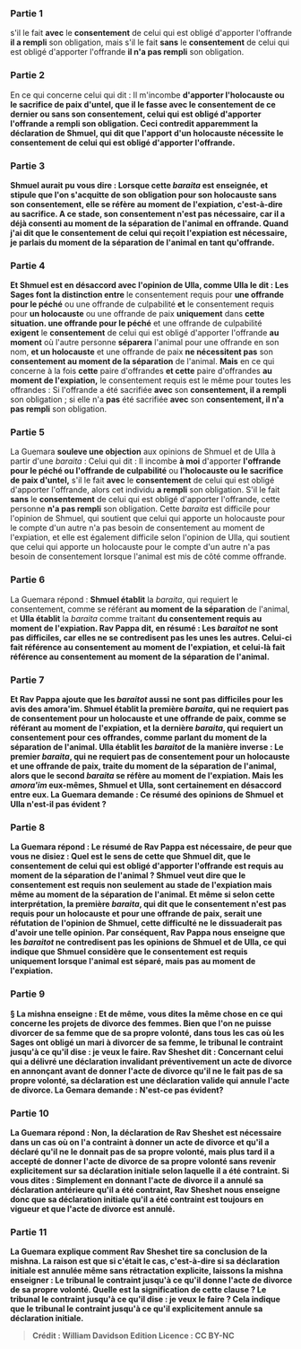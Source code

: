 
### Partie 1
s'il le fait <b>avec</b> le <b>consentement</b> de celui qui est obligé d'apporter l'offrande <b>il a rempli</b> son obligation, mais s'il le fait <b>sans</b> le <b>consentement</b> de celui qui est obligé d'apporter l'offrande <b>il n'a pas rempli</b> son obligation.

### Partie 2
En ce qui concerne celui qui dit : Il m'incombe <b>d'apporter <b>l'holocauste ou le sacrifice de paix d'untel, que</b> il le fasse <b>avec</b> le <b>consentement</b> de ce dernier ou <b>sans</b> son <b>consentement, </b> celui qui est obligé d'apporter l'offrande <b>a rempli</b> son obligation. Ceci contredit apparemment la déclaration de Shmuel, qui dit que l'apport d'un holocauste nécessite le consentement de celui qui est obligé d'apporter l'offrande.

### Partie 3
<b>Shmuel</b> aurait pu <b>vous dire : Lorsque cette</b> <i>baraita</i> <b>est enseignée,</b> et stipule que l'on s'acquitte de son obligation pour son holocauste sans son consentement, elle se réfère <b>au moment de l'expiation,</b> c'est-à-dire au sacrifice. A ce stade, son consentement n'est pas nécessaire, <b>car il</b> a déjà <b>consenti au moment de la séparation</b> de l'animal en offrande. <b>Quand j'ai dit</b> que le consentement de celui qui reçoit l'expiation est nécessaire, je parlais <b>du moment de la séparation</b> de l'animal en tant qu'offrande.

### Partie 4
<b>Et</b> Shmuel <b>est en désaccord</b> avec l'opinion de <b>Ulla, comme Ulla le dit : </b> Les Sages font la distinction entre</b> le consentement requis pour <b>une offrande pour le péché</b> ou une offrande de culpabilité <b>et</b> le consentement requis pour <b>un holocauste</b> ou une offrande de paix <b>uniquement</b> dans <b>cette situation. une offrande pour le péché</b> et une offrande de culpabilité <b>exigent</b> le <b>consentement</b> de celui qui est obligé d'apporter l'offrande <b>au moment</b> où l'autre personne <b>séparera</b> l'animal pour une offrande en son nom, <b>et un holocauste</b> et une offrande de paix <b>ne nécessitent pas</b> son <b>consentement au moment de la séparation</b> de l'animal. <b>Mais</b> en ce qui concerne à la fois <b>cette</b> paire d'offrandes <b>et cette</b> paire d'offrandes <b>au moment de l'expiation,</b> le consentement requis est le même pour toutes les offrandes : Si l'offrande a été sacrifiée <b>avec</b> son <b>consentement, il a rempli</b> son obligation ; si elle n'a <b>pas</b> été sacrifiée <b>avec</b> son <b>consentement, il n'a pas rempli</b> son obligation.

### Partie 5
La Guemara <b>souleve une objection</b> aux opinions de Shmuel et de Ulla à partir d'une <i>baraita</i> : Celui qui dit : Il incombe <b>à moi</b> d'apporter <b>l'offrande pour le péché ou l'offrande de culpabilité</b> ou <b>l'holocauste ou le sacrifice de paix d'untel,</b> s'il le fait <b>avec</b> le <b>consentement</b> de celui qui est obligé d'apporter l'offrande, alors cet individu <b>a rempli</b> son obligation. S'il le fait <b>sans</b> le <b>consentement</b> de celui qui est obligé d'apporter l'offrande, cette personne <b>n'a pas rempli</b> son obligation. Cette <i>baraita</i> est difficile pour l'opinion de Shmuel, qui soutient que celui qui apporte un holocauste pour le compte d'un autre n'a pas besoin de consentement au moment de l'expiation, et elle est également difficile selon l'opinion de Ulla, qui soutient que celui qui apporte un holocauste pour le compte d'un autre n'a pas besoin de consentement lorsque l'animal est mis de côté comme offrande.

### Partie 6
La Guemara répond : <b>Shmuel établit</b> la <i>baraita</i>, qui requiert le consentement, comme se référant <b>au moment de la séparation</b> de l'animal, et <b>Ulla établit</b> la <i>baraita</i> comme traitant <b>du consentement requis au <b>moment de l'expiation. Rav Pappa dit,</b> en résumé : <b>Les <i>baraitot</i> ne sont pas difficiles,</b> car elles ne se contredisent pas <b>les unes les autres. Celui-ci</b> fait référence au consentement au <b>moment de l'expiation,</b> et <b>celui-là</b> fait référence au consentement au <b>moment de la séparation</b> de l'animal.

### Partie 7
<b>Et</b> Rav Pappa ajoute que les <i>baraitot</i> <b>aussi</b> ne sont <b>pas difficiles</b> pour les avis des <b>amora'im</i>. Shmuel établit la première</b> <i>baraita</i>, qui ne requiert pas de consentement pour un holocauste et une offrande de paix, comme se référant <b>au moment de l'expiation,</b> et <b>la dernière</b> <i>baraita</i>, qui requiert un consentement pour ces offrandes, comme parlant <b>du moment de la séparation</b> de l'animal. <b>Ulla établit</b> les <i>baraitot</i> de la manière <b>inverse</b> : Le premier <i>baraita</i>, qui ne requiert pas de consentement pour un holocauste et une offrande de paix, traite du moment de la séparation de l'animal, alors que le second <i>baraita</i> se réfère au moment de l'expiation. Mais <b>les <i>amora'im</i></b> eux-mêmes, Shmuel et Ulla, <b>sont certainement en désaccord</b> entre eux. La Guemara demande : Ce résumé des opinions de Shmuel et Ulla n'est-il pas <b>évident ?</b>

### Partie 8
La Guemara répond : Le résumé de Rav Pappa est nécessaire, <b>de peur que vous ne disiez : Quel</b> est le sens de <b>cette</b> que <b>Shmuel dit,</b> que le consentement de celui qui est obligé d'apporter l'offrande est requis au <b>moment de la séparation</b> de l'animal ? Shmuel veut dire que le consentement est requis non seulement au stade de l'expiation mais <b>même au moment de la séparation</b> de l'animal. <b>Et même si</b> selon cette interprétation, <b>la première</b> <i>baraita</i>, qui dit que le consentement n'est pas requis pour un holocauste et pour une offrande de paix, serait <b>une réfutation</b> de l'opinion de Shmuel, cette difficulté ne le dissuaderait pas d'avoir une telle opinion. Par conséquent, Rav Pappa <b>nous enseigne</b> que les <i>baraitot</i> ne contredisent pas les opinions de Shmuel et de Ulla, ce qui indique que Shmuel considère que le consentement est requis uniquement lorsque l'animal est séparé, mais pas au moment de l'expiation.

### Partie 9
§ La mishna enseigne : <b>Et de même, vous dites</b> la même chose <b>en ce qui concerne les projets de divorce des femmes.</b> Bien que l'on ne puisse divorcer de sa femme que de sa propre volonté, dans tous les cas où les Sages ont obligé un mari à divorcer de sa femme, le tribunal <b>le contraint</b> jusqu'à ce qu'il dise : je veux le faire. <b>Rav Sheshet dit :</b> Concernant <b>celui qui a délivré une déclaration</b> invalidant préventivement <b>un acte de divorce</b> en annonçant avant de donner l'acte de divorce qu'il ne le fait pas de sa propre volonté, <b>sa déclaration est</b> une <b>déclaration</b> valide qui annule l'acte de divorce. La Gemara demande : N'est-ce pas <b>évident?</b>

### Partie 10
La Guemara répond : <b>Non,</b> la déclaration de Rav Sheshet est <b>nécessaire</b> dans un cas <b>où on l'a contraint</b> à donner un acte de divorce et qu'il a déclaré qu'il ne le donnait pas de sa propre volonté, <b>mais</b> plus tard <b>il a accepté</b> de donner l'acte de divorce de sa propre volonté sans revenir explicitement sur sa déclaration initiale selon laquelle il a été contraint. <b>Si vous dites : </b> Simplement en donnant l'acte de divorce <b>il a annulé</b> sa déclaration antérieure qu'il a été contraint, Rav Sheshet nous <b>enseigne donc</b> que sa déclaration initiale qu'il a été contraint est toujours en vigueur et que l'acte de divorce est annulé.

### Partie 11
La Guemara explique comment Rav Sheshet tire sa conclusion de la mishna. La raison est <b>que si c'était le cas,</b> c'est-à-dire si sa déclaration initiale est annulée même sans rétractation explicite, <b>laissons</b> la mishna <b>enseigner :</b> Le tribunal le contraint <b>jusqu'à ce qu'il donne</b> l'acte de divorce de sa propre volonté. <b>Quelle est la signification de cette clause ? Le tribunal le contraint <b>jusqu'à ce qu'il dise : </b> je veux le faire ? Cela indique que le tribunal le contraint <b>jusqu'à ce qu'il</b> explicitement <b>annule sa</b> <b>déclaration initiale.</b>

>Crédit : William Davidson Edition
>Licence : CC BY-NC